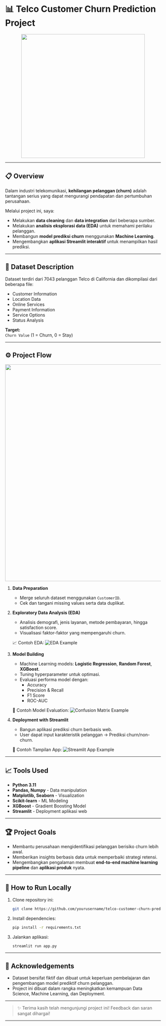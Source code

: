 # 📊 Telco Customer Churn Prediction Project

<div align="center">
  <img src="https://upload.wikimedia.org/wikipedia/commons/thumb/3/38/Customer_Churn.svg/1024px-Customer_Churn.svg.png" width="400"/>
</div>

---

## 📋 Overview
Dalam industri telekomunikasi, **kehilangan pelanggan (churn)** adalah tantangan serius yang dapat mengurangi pendapatan dan pertumbuhan perusahaan.

Melalui project ini, saya:
- Melakukan **data cleaning** dan **data integration** dari beberapa sumber.
- Melakukan **analisis eksplorasi data (EDA)** untuk memahami perilaku pelanggan.
- Membangun **model prediksi churn** menggunakan **Machine Learning**.
- Mengembangkan **aplikasi Streamlit interaktif** untuk menampilkan hasil prediksi.

---

## 🧩 Dataset Description
Dataset terdiri dari 7043 pelanggan Telco di California dan dikompilasi dari beberapa file:
- Customer Information
- Location Data
- Online Services
- Payment Information
- Service Options
- Status Analysis

**Target:**  
`Churn Value` (1 = Churn, 0 = Stay)

---

## ⚙️ Project Flow
<div align="center">
  <img src="https://miro.medium.com/v2/resize:fit:828/format:webp/1*t9rPZP6MBbkg6xVvnvC6VA.png" width="700"/>
</div>

1. **Data Preparation**
   - Merge seluruh dataset menggunakan `CustomerID`.
   - Cek dan tangani missing values serta data duplikat.

2. **Exploratory Data Analysis (EDA)**
   - Analisis demografi, jenis layanan, metode pembayaran, hingga satisfaction score.
   - Visualisasi faktor-faktor yang mempengaruhi churn.

   📈 Contoh EDA:
   ![EDA Example](https://user-images.githubusercontent.com/67491980/151698267-830dd78f-41ff-4b3d-9f5d-9f42a309e25f.png)

3. **Model Building**
   - Machine Learning models: **Logistic Regression**, **Random Forest**, **XGBoost**.
   - Tuning hyperparameter untuk optimasi.
   - Evaluasi performa model dengan:
     - Accuracy
     - Precision & Recall
     - F1 Score
     - ROC-AUC

   🧠 Contoh Model Evaluation:
   ![Confusion Matrix Example](https://upload.wikimedia.org/wikipedia/commons/thumb/8/89/Confusion_matrix.svg/640px-Confusion_matrix.svg.png)

4. **Deployment with Streamlit**
   - Bangun aplikasi prediksi churn berbasis web.
   - User dapat input karakteristik pelanggan → Prediksi churn/non-churn.

   🚀 Contoh Tampilan App:
   ![Streamlit App Example](https://streamlit.io/images/brand/streamlit-logo-primary-colormark-darktext.png)

---

## 📈 Tools Used
- **Python 3.11**
- **Pandas, Numpy** - Data manipulation
- **Matplotlib, Seaborn** - Visualization
- **Scikit-learn** - ML Modeling
- **XGBoost** - Gradient Boosting Model
- **Streamlit** - Deployment aplikasi web

---

## 🏆 Project Goals
- Membantu perusahaan mengidentifikasi pelanggan berisiko churn lebih awal.
- Memberikan insights berbasis data untuk memperbaiki strategi retensi.
- Mengembangkan pengalaman membuat **end-to-end machine learning pipeline** dan **aplikasi produk** nyata.

---

## 🚀 How to Run Locally
1. Clone repository ini:
   ```bash
   git clone https://github.com/yourusername/telco-customer-churn-prediction.git
   ```
2. Install dependencies:
   ```bash
   pip install -r requirements.txt
   ```
3. Jalankan aplikasi:
   ```bash
   streamlit run app.py
   ```

---

## 🙌 Acknowledgements
- Dataset bersifat fiktif dan dibuat untuk keperluan pembelajaran dan pengembangan model prediktif churn pelanggan.
- Project ini dibuat dalam rangka meningkatkan kemampuan Data Science, Machine Learning, dan Deployment.

---

> ✨ Terima kasih telah mengunjungi project ini! Feedback dan saran sangat dihargai!

---
